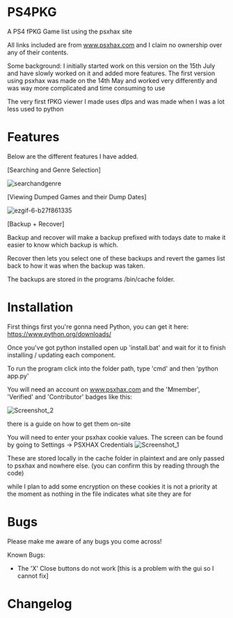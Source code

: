 # PS4PKG
A PS4 fPKG Game list using the psxhax site

All links included are from www.psxhax.com and I claim no ownership over any of their contents.

Some background:
I initially started work on this version on the 15th July and have slowly worked on it and added more features.
The first version using psxhax was made on the 14th May and worked very differently and was way more complicated and time consuming to use

The very first fPKG viewer I made uses dlps and was made when I was a lot less used to python

# Features
Below are the different features I have added.

[Searching and Genre Selection]

![searchandgenre](https://github.com/user-attachments/assets/b283d22b-9d70-4a13-9682-3729d0a87c0a)



[Viewing Dumped Games and their Dump Dates]

![ezgif-6-b27f861335](https://github.com/user-attachments/assets/a3dc1061-1c88-476c-ae51-4b44ddc47f50)



[Backup + Recover]

Backup and recover will make a backup prefixed with todays date to make it easier to know which backup is which.

Recover then lets you select one of these backups and revert the games list back to how it was when the backup was taken.

The backups are stored in the programs /bin/cache folder.
# Installation
First things first you're gonna need Python, you can get it here: https://www.python.org/downloads/

Once you've got python installed open up 'install.bat' and wait for it to finish installing / updating each component.

To run the program click into the folder path, type 'cmd' and then 'python app.py'

You will need an account on www.psxhax.com and the 'Mmember', 'Verified' and 'Contributor' badges like this:

![Screenshot_2](https://github.com/user-attachments/assets/2454e58d-1573-47b4-baa9-692f6cd6740d)

there is a guide on how to get them on-site


You will need to enter your psxhax cookie values. The screen can be found by going to Settings -> PSXHAX Credentials
![Screenshot_1](https://github.com/user-attachments/assets/a04c2b9e-dbc8-4387-b18c-5c1b7bd0f5ca)

These are stored locally in the cache folder in plaintext and are only passed to psxhax and nowhere else. (you can confirm this by reading through the code)

while I plan to add some encryption on these cookies it is not a priority at the moment as nothing in the file indicates what site they are for
# Bugs
Please make me aware of any bugs you come across!

Known Bugs:
- The 'X' Close buttons do not work [this is a problem with the gui so I cannot fix]

# Changelog

